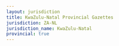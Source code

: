 ```yaml
---
layout: jurisdiction
title: KwaZulu-Natal Provincial Gazettes
jurisdiction: ZA-NL
jurisdiction_name: KwaZulu-Natal
provincial: true
---
```


